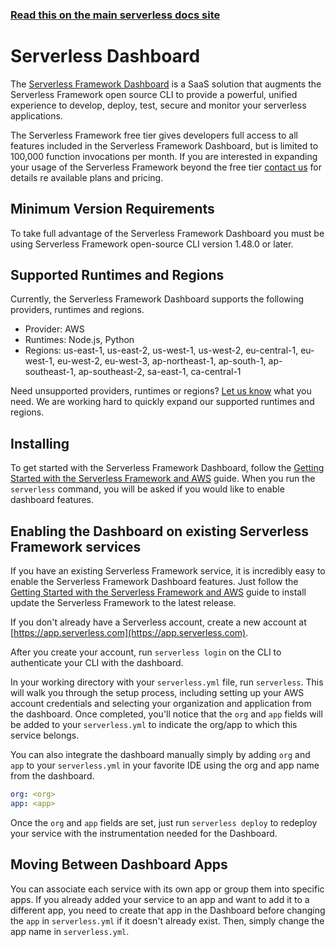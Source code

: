 <!--
title: Serverless Dashboard
menuText: Dashboard
menuOrder: 1
layout: Doc
-->

<!-- DOCS-SITE-LINK:START automatically generated  -->

### [Read this on the main serverless docs site](https://www.serverless.com/framework/docs/guides/dashboard/)

<!-- DOCS-SITE-LINK:END -->

# Serverless Dashboard

The [Serverless Framework Dashboard](https://app.serverless.com/) is a SaaS solution that augments the Serverless Framework open source CLI to provide a powerful, unified experience to develop, deploy, test, secure and monitor your serverless applications.

The Serverless Framework free tier gives developers full access to all features included in the Serverless Framework Dashboard, but is limited to 100,000 function invocations per month. If you are interested in expanding your usage of the Serverless Framework beyond the free tier [contact us](https://www.serverless.com/sales) for details re available plans and pricing.

## Minimum Version Requirements

To take full advantage of the Serverless Framework Dashboard you must be using Serverless Framework open-source CLI version 1.48.0 or later.

## Supported Runtimes and Regions

Currently, the Serverless Framework Dashboard supports the following providers, runtimes and regions.

- Provider: AWS
- Runtimes: Node.js, Python
- Regions: us-east-1, us-east-2, us-west-1, us-west-2, eu-central-1, eu-west-1, eu-west-2, eu-west-3, ap-northeast-1, ap-south-1, ap-southeast-1, ap-southeast-2, sa-east-1, ca-central-1

Need unsupported providers, runtimes or regions? [Let us know](https://www.serverless.com/sales) what you need. We are working hard to quickly expand our supported runtimes and regions.

## Installing

To get started with the Serverless Framework Dashboard, follow the [Getting Started with the Serverless Framework and AWS](/framework/docs/getting-started/) guide. When you run the `serverless` command, you will be asked if you would like to enable dashboard features.

## Enabling the Dashboard on existing Serverless Framework services

If you have an existing Serverless Framework service, it is incredibly easy to enable the Serverless Framework Dashboard features. Just follow the [Getting Started with the Serverless Framework and AWS](/framework/docs/getting-started/) guide to install update the Serverless Framework to the latest release.

If you don't already have a Serverless account, create a new account at [https://app.serverless.com](https://app.serverless.com).

After you create your account, run `serverless login` on the CLI to authenticate your CLI with the dashboard.

In your working directory with your `serverless.yml` file, run `serverless`. This will walk you through the setup process, including setting up your AWS account credentials and selecting your organization and application from the dashboard. Once completed, you'll notice that the `org` and `app` fields will be added to your `serverless.yml` to indicate the org/app to which this service belongs.

You can also integrate the dashboard manually simply by adding `org` and `app` to your `serverless.yml` in your favorite IDE using the org and app name from the dashboard.

```yaml
org: <org>
app: <app>
```

Once the `org` and `app` fields are set, just run `serverless deploy` to redeploy your service with the instrumentation needed for the Dashboard.

## Moving Between Dashboard Apps

You can associate each service with its own app or group them into specific apps. If you already added your service to an app and want to add it to a different app, you need to create that app in the Dashboard before changing the `app` in `serverless.yml` if it doesn't already exist. Then, simply change the app name in `serverless.yml`.
